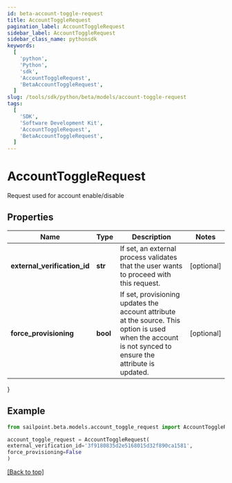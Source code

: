 ```yaml
---
id: beta-account-toggle-request
title: AccountToggleRequest
pagination_label: AccountToggleRequest
sidebar_label: AccountToggleRequest
sidebar_class_name: pythonsdk
keywords:
  [
    'python',
    'Python',
    'sdk',
    'AccountToggleRequest',
    'BetaAccountToggleRequest',
  ]
slug: /tools/sdk/python/beta/models/account-toggle-request
tags:
  [
    'SDK',
    'Software Development Kit',
    'AccountToggleRequest',
    'BetaAccountToggleRequest',
  ]
---
```


# AccountToggleRequest

Request used for account enable/disable

## Properties

| Name | Type | Description | Notes |
| --- | --- | --- | --- |
| **external_verification_id** | **str** | If set, an external process validates that the user wants to proceed with this request. | [optional] |
| **force_provisioning** | **bool** | If set, provisioning updates the account attribute at the source. This option is used when the account is not synced to ensure the attribute is updated. | [optional] |

}

## Example

```python
from sailpoint.beta.models.account_toggle_request import AccountToggleRequest

account_toggle_request = AccountToggleRequest(
external_verification_id='3f9180835d2e5168015d32f890ca1581',
force_provisioning=False
)

```

[[Back to top]](#)
